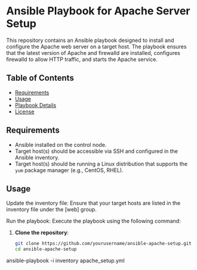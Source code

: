 # Ansible Playbook for Apache Server Setup

This repository contains an Ansible playbook designed to install and configure the Apache web server on a target host. The playbook ensures that the latest version of Apache and firewalld are installed, configures firewalld to allow HTTP traffic, and starts the Apache service.

## Table of Contents
- [Requirements](#requirements)
- [Usage](#usage)
- [Playbook Details](#playbook-details)
- [License](#license)

## Requirements

- Ansible installed on the control node.
- Target host(s) should be accessible via SSH and configured in the Ansible inventory.
- Target host(s) should be running a Linux distribution that supports the `yum` package manager (e.g., CentOS, RHEL).

## Usage

Update the inventory file: Ensure that your target hosts are listed in the inventory file under the [web] group.

Run the playbook: Execute the playbook using the following command:

1. **Clone the repository**:
   ```sh
   git clone https://github.com/yourusername/ansible-apache-setup.git
   cd ansible-apache-setup
ansible-playbook -i inventory apache_setup.yml


